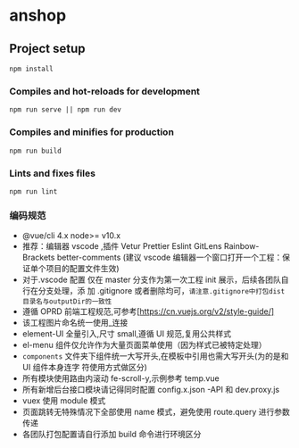 # anshop



## Project setup

```
npm install
```

### Compiles and hot-reloads for development

```
npm run serve || npm run dev
```

### Compiles and minifies for production

```
npm run build
```

### Lints and fixes files

```
npm run lint
```

### 编码规范

- @vue/cli 4.x node>= v10.x
- 推荐：编辑器 vscode ,插件 Vetur Prettier Eslint GitLens Rainbow-Brackets better-comments
  (建议 vscode 编辑器一个窗口打开一个工程：保证单个项目的配置文件生效)
- 对于.vscode 配置 仅在 master 分支作为第一次工程 init 展示，后续各团队自行在分支处理，添
  加 .gitignore 或者删除均可，`请注意.gitignore中打包dist目录名与outputDir的一致性`
- 遵循 OPRD 前端工程规范,可参考[https://cn.vuejs.org/v2/style-guide/]
- 该工程图片命名统一使用\_连接
- element-UI 全量引入,尺寸 small,遵循 UI 规范,复用公共样式
- el-menu 组件仅允许作为大量页面菜单使用（因为样式已被特定处理）
- `components` 文件夹下组件统一大写开头,在模板中引用也需大写开头(为的是和 UI 组件本身连字
  符使用方式做区分)
- 所有模块使用路由内滚动 fe-scroll-y,示例参考 temp.vue
- 所有新增后台接口模块请记得同时配置 config.x.json -API 和 dev.proxy.js
- vuex 使用 module 模式
- 页面跳转无特殊情况下全部使用 name 模式，避免使用 route.query 进行参数传递
- 各团队打包配置请自行添加 build 命令进行环境区分
